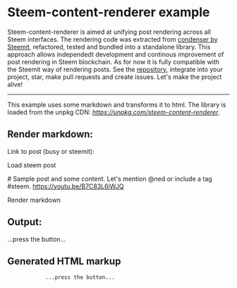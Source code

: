 Steem-content-renderer <span class="small">example</span>
=========================================================

Steem-content-renderer is aimed at unifying post rendering across all Steem interfaces. The rendering code was extracted from [condenser by Steemit](https://github.com/steemit/condenser), refactored, tested and bundled into a standalone library. This approach allows independedt development and continous improvement of post rendering in Steem blockchain. As for now it is fully compatible with the Steemit way of rendering posts. See the [repository](https://github.com/wise-team/steem-content-renderer), integrate into your project, star, make pull requests and create issues. Let's make the project alive!

------------------------------------------------------------------------

This example uses some markdown and transforms it to html. The library is loaded from the unpkg CDN: *<https://unpkg.com/steem-content-renderer>*.

Render markdown:
----------------

Link to post (busy or steemit):

Load steem post

\# Sample post and some content. Let's mention @ned or include a tag \#steem. https://youtu.be/B7C83L6iWJQ

Render markdown

Output:
-------

...press the button...

  

Generated HTML markup
---------------------

                ...press the button...
            
